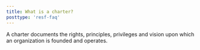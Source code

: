 ```yaml
---
title: What is a charter?
posttype: 'resf-faq'
---
```


A charter documents the rights, principles, privileges and vision upon which an organization is founded and operates. 